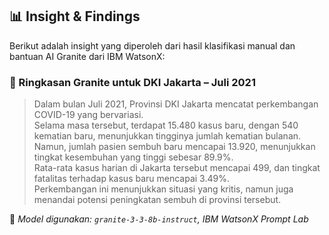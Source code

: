 ## 📊 Insight & Findings

Berikut adalah insight yang diperoleh dari hasil klasifikasi manual dan bantuan AI Granite dari IBM WatsonX:

### 🔹 Ringkasan Granite untuk DKI Jakarta – Juli 2021

> Dalam bulan Juli 2021, Provinsi DKI Jakarta mencatat perkembangan COVID-19 yang bervariasi.  
> Selama masa tersebut, terdapat 15.480 kasus baru, dengan 540 kematian baru, menunjukkan tingginya jumlah kematian bulanan.  
> Namun, jumlah pasien sembuh baru mencapai 13.920, menunjukkan tingkat kesembuhan yang tinggi sebesar 89.9%.  
> Rata-rata kasus harian di Jakarta tersebut mencapai 499, dan tingkat fatalitas terhadap kasus baru mencapai 3.49%.  
> Perkembangan ini menunjukkan situasi yang kritis, namun juga menandai potensi peningkatan sembuh di provinsi tersebut.

📌 *Model digunakan: `granite-3-3-8b-instruct`, IBM WatsonX Prompt Lab*
